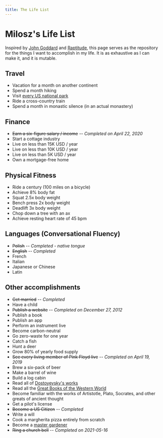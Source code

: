 ```yaml
---
title: The Life List
---
```


# Milosz's Life List

Inspired by [John Goddard](https://johngoddard.info/life_list.htm) and [Raptitude](https://www.raptitude.com/2009/09/the-list/), this page serves as the repository for the things I want to accomplish in my life. It is as exhaustive as I can make it, and it is mutable.

## Travel

- Vacation for a month on another continent
- Spend a month hiking
- Visit [every US national park](/national-parks)
- Ride a cross-country train
- Spend a month in monastic silence (in an actual monastery)

## Finance

- ~~Earn a six-figure salary / income~~ -- _Completed on April 22, 2020_
- Start a cottage industry
- Live on less than 15K USD / year
- Live on less than 10K USD / year
- Live on less than 5K USD / year
- Own a mortgage-free home
<!-- - Become financially independent -->

## Physical Fitness

- Ride a century (100 miles on a bicycle)
- Achieve 8% body fat
- Squat 2.5x body weight
- Bench press 2x body weight
- Deadlift 3x body weight
- Chop down a tree with an ax
- Achieve resting heart rate of 45 bpm

## Languages (Conversational Fluency)

- ~~Polish~~ -- _Completed - native tongue_
- ~~English~~ -- _Completed_
- French
- Italian
- Japanese or Chinese
- Latin

## Other accomplishments

- ~~Get married~~ -- _Completed_
- Have a child
- ~~Publish a website~~ -- _Completed on December 27, 2012_
- Publish a book
- Publish an app
- Perform an instrument live
- Become carbon-neutral
- Go zero-waste for one year
- Catch a fish
- Hunt a deer
- Grow 80% of yearly food supply
- ~~See every living member of Pink Floyd live~~ -- _Completed on April 19, 2019_
- Brew a six-pack of beer
- Make a barrel of wine
- Build a log cabin
- Read all of [Dostoyevsky's works](/dostoyevsky)
- Read all the [Great Books of the Western World](/great-books)
- Become familiar with the works of Artistotle, Plato, Socrates, and other greats of ancient thought
- Get a pilot's license
- ~~Become a US Citizen~~ -- _Completed_
- Write a will
- Cook a margherita pizza entirely from scratch
- Become a [master gardener](https://ahsgardening.org/gardening-resources/master-gardeners/)
- ~~Ring a church bell~~ -- _Completed on 2021-05-16_
